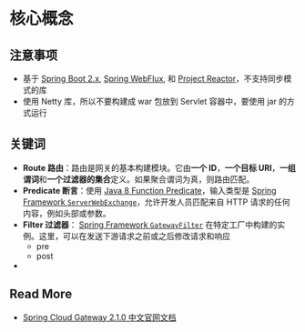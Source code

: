 # 核心概念



## 注意事项

- 基于 [Spring Boot 2.x](https://spring.io/projects/spring-boot#learn), [Spring WebFlux](https://docs.spring.io/spring/docs/current/spring-framework-reference/web-reactive.html), 和 [Project Reactor](https://projectreactor.io/docs)，不支持同步模式的库
- 使用 Netty 库，所以不要构建成 war 包放到 Servlet 容器中，要使用 jar 的方式运行



## 关键词

- **Route 路由**：路由是网关的基本构建模块。它由**一个 ID**，**一个目标 URI**，**一组谓词**和**一个过滤器的集合**定义。如果聚合谓词为真，则路由匹配。
- **Predicate 断言**：使用  [Java 8 Function Predicate](https://docs.oracle.com/javase/8/docs/api/java/util/function/Predicate.html)，输入类型是 [Spring Framework `ServerWebExchange`](https://docs.spring.io/spring/docs/5.0.x/javadoc-api/org/springframework/web/server/ServerWebExchange.html)，允许开发人员匹配来自 HTTP 请求的任何内容，例如头部或参数。
- **Filter 过滤器**： [Spring Framework `GatewayFilter`](https://docs.spring.io/spring/docs/5.0.x/javadoc-api/org/springframework/web/server/GatewayFilter.html) 在特定工厂中构建的实例。这里，可以在发送下游请求之前或之后修改请求和响应
  - pre
  - post
- 



## Read More

- [Spring Cloud Gateway 2.1.0 中文官网文档](https://cloud.tencent.com/developer/article/1403887)